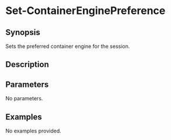 # Set-ContainerEnginePreference

## Synopsis

Sets the preferred container engine for the session.

## Description



## Parameters
No parameters.
## Examples
No examples provided.
